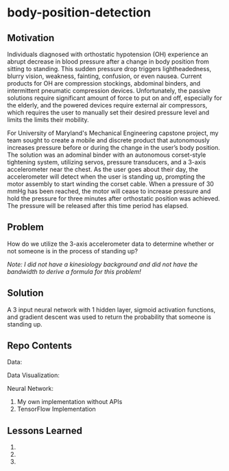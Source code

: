 # body-position-detection

## Motivation

Individuals diagnosed with orthostatic hypotension (OH) experience an abrupt decrease in blood pressure after a change in body position from sitting to standing. This sudden pressure drop triggers lightheadedness, blurry vision, weakness, fainting, confusion, or even nausea. Current products for OH are compression stockings, abdominal binders, and intermittent pneumatic compression devices. Unfortunately, the passive solutions require significant amount of force to put on and off, especially for the elderly, and the powered devices require external air compressors, which requires the user to manually set their desired pressure level and limits the limits their mobility. 

For University of Maryland's Mechanical Engineering capstone project, my team sought to create a mobile and discrete product that autonomously increases pressure before or during the change in the user’s body position. The solution was an adominal binder with an autonomous corset-style tightening system, utilizing servos, pressure transducers, and a 3-axis accelerometer near the chest. As the user goes about their day, the accelerometer will detect when the user is standing up, prompting the motor assembly to start winding the corset cable. When a pressure of 30 mmHg has been reached, the motor will cease to increase pressure and hold the pressure for three minutes after orthostatic position was achieved. The pressure will be released after this time period has elapsed. 

## Problem

How do we utilize the 3-axis accelerometer data to determine whether or not someone is in the process of standing up?

*Note: I did not have a kinesiology background and did not have the bandwidth to derive a formula for this problem!*

## Solution

A 3 input neural network with 1 hidden layer, sigmoid activation functions, and gradient descent was used to return the probability that someone is standing up.

## Repo Contents

Data:

Data Visualization:

Neural Network: 
1. My own implementation without APIs
2. TensorFlow Implementation

## Lessons Learned

1.
2.
3.
